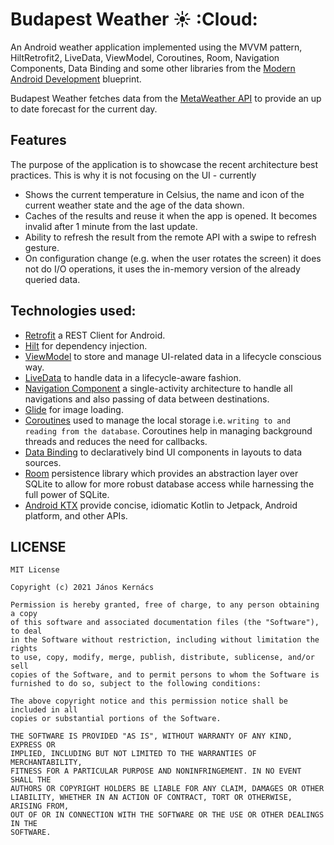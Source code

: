 # Budapest Weather :sunny: :Cloud:

An Android weather application implemented using the MVVM pattern, HiltRetrofit2, LiveData, ViewModel, Coroutines, Room, Navigation Components, Data Binding and some other libraries from the [Modern Android Development](https://developer.android.com/modern-android-development) blueprint. 

Budapest Weather fetches data from the [MetaWeather API](https://www.metaweather.com/api/) to provide an up to date forecast for the current day. 

## Features

The purpose of the application is to showcase the recent architecture best practices. This is why it is not focusing on the UI - currently
* Shows the current temperature in Celsius, the name and icon of the current weather state and the age of the data shown.
* Caches of the results and reuse it when the app is opened. It becomes invalid after 1 minute from the last update.
* Ability to refresh the result from the remote API with a swipe to refresh gesture.
* On configuration change (e.g. when the user rotates the screen) it does not do I/O  operations, it uses the in-memory version of the already queried data.


## Technologies used:

* [Retrofit](https://square.github.io/retrofit/) a REST Client for Android.
* [Hilt](https://dagger.dev/hilt/) for dependency injection.
* [ViewModel](https://developer.android.com/topic/libraries/architecture/viewmodel) to store and manage UI-related data in a lifecycle conscious way.
* [LiveData](https://developer.android.com/topic/libraries/architecture/livedata) to handle data in a lifecycle-aware fashion.
* [Navigation Component](https://developer.android.com/guide/navigation) a single-activity architecture to handle all navigations and also passing of data between destinations.
* [Glide](https://bumptech.github.io/glide/) for image loading.
* [Coroutines](https://kotlinlang.org/docs/reference/coroutines-overview.html) used to manage the local storage i.e. `writing to and reading from the database`. Coroutines help in managing background threads and reduces the need for callbacks.
* [Data Binding](https://developer.android.com/topic/libraries/data-binding/) to declaratively bind UI components in layouts to data sources.
* [Room](https://developer.android.com/topic/libraries/architecture/room) persistence library which provides an abstraction layer over SQLite to allow for more robust database access while harnessing the full power of SQLite.
* [Android KTX](https://developer.android.com/kotlin/ktx) provide concise, idiomatic Kotlin to Jetpack, Android platform, and other APIs.

## LICENSE
```
MIT License

Copyright (c) 2021 János Kernács

Permission is hereby granted, free of charge, to any person obtaining a copy
of this software and associated documentation files (the "Software"), to deal
in the Software without restriction, including without limitation the rights
to use, copy, modify, merge, publish, distribute, sublicense, and/or sell
copies of the Software, and to permit persons to whom the Software is
furnished to do so, subject to the following conditions:

The above copyright notice and this permission notice shall be included in all
copies or substantial portions of the Software.

THE SOFTWARE IS PROVIDED "AS IS", WITHOUT WARRANTY OF ANY KIND, EXPRESS OR
IMPLIED, INCLUDING BUT NOT LIMITED TO THE WARRANTIES OF MERCHANTABILITY,
FITNESS FOR A PARTICULAR PURPOSE AND NONINFRINGEMENT. IN NO EVENT SHALL THE
AUTHORS OR COPYRIGHT HOLDERS BE LIABLE FOR ANY CLAIM, DAMAGES OR OTHER
LIABILITY, WHETHER IN AN ACTION OF CONTRACT, TORT OR OTHERWISE, ARISING FROM,
OUT OF OR IN CONNECTION WITH THE SOFTWARE OR THE USE OR OTHER DEALINGS IN THE
SOFTWARE.
```
